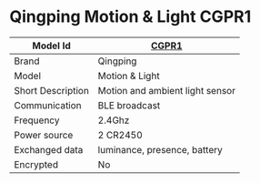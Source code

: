 # Qingping Motion & Light CGPR1

|Model Id|[CGPR1](https://github.com/theengs/decoder/blob/development/src/devices/CGPR1_json.h)|
|-|-|
|Brand|Qingping|
|Model|Motion & Light|
|Short Description|Motion and ambient light sensor|
|Communication|BLE broadcast|
|Frequency|2.4Ghz|
|Power source|2 CR2450|
|Exchanged data|luminance, presence, battery|
|Encrypted|No|
